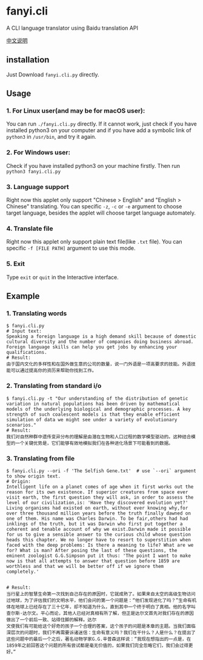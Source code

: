 # fanyi.cli
A CLI language translator using Baidu translation API

[中文说明](README_zh-CN.md)

## installation
Just Download `fanyi.cli.py` directly.

## Usage
### 1. For Linux user(and may be for macOS user):
You can run `./fanyi.cli.py` directly. If it cannot work, just check if you have installed python3 on your computer and if you have add a symbolic link of `python3` in `/usr/bin`, and try it again.

### 2. For Windows user:
Check if you have installed python3 on your machine firstly. Then run `python3 fanyi.cli.py`

### 3. Language support
Right now this applet only support "Chinese > English" and "English > Chinese" translating. You can specific `-z`, `-c` or `-e` argument to choose target language, besides the applet will choose target language automately.

### 4. Translate file
Right now this applet only support plain text file(like `.txt` file). You can specific `-f [FILE PATH]` argument to use this mode.

### 5. Exit
Type `exit` or `quit` in the Interactive interface.

## Example
### 1. Translating words
```
$ fanyi.cli.py
# Input text:
Speaking a foreign language is a high demand skill because of domestic cultural diversity and the number of companies doing business abroad. Foreign language skills can help you get jobs by enhancing your qualifications.
# Result:
由于国内文化的多样性和在国外做生意的公司的数量，说一门外语是一项高要求的技能。外语技能可以通过提高你的资历来帮助你找到工作。
```

### 2. Translating from standard i/o
```
$ fanyi.cli.py -t "Our understanding of the distribution of genetic variation in natural populations has been driven by mathematical models of the underlying biological and demographic processes. A key strength of such coalescent models is that they enable efficient simulation of data we might see under a variety of evolutionary scenarios."
# Result:
我们对自然种群中遗传变异分布的理解是由潜在生物和人口过程的数学模型驱动的。这种结合模型的一个关键优势是，它们能够有效地模拟我们在各种进化场景下可能看到的数据。
```

### 3. Translating from file
```
$ fanyi.cli.py --ori -f 'The Selfish Gene.txt'  # use `--ori` argument to show origin text.
# Origin:
Intelligent life on a planet comes of age when it first works out the reason for its own existence. If superior creatures from space ever visit earth, the first question they will ask, in order to assess the level of our civilization,is: 'Have they discovered evolution yet?' Living organisms had existed on earth, without ever knowing why,for over three thousand million years before the truth finally dawned on one of them. His name was Charles Darwin. To be fair,others had had inklings of the truth, but it was Darwin who first put together a coherent and tenable account of why we exist.Darwin made it possible for us to give a sensible answer to the curious child whose question heads this chapter. We no longer have to resort to superstition when faced with the deep problems: Is there a meaning to life? What are we for? What is man? After posing the last of these questions, the eminent zoologist G.G.Simpson put it thus: 'The point I want to make now is that all attempts to answer that question before 1859 are worthless and that we will be better off if we ignore them completely.'


# Result:
当行星上的智慧生命第一次找到自己存在的原因时，它就成熟了。如果来自太空的高级生物访问过地球，为了评估我们的文明水平，他们会问的第一个问题是：“他们发现进化了吗？”生命有机体在地球上已经存在了三十亿年，却不知道为什么，直到其中一个终于明白了真相。他的名字叫查尔斯·达尔文。平心而论，其他人已经对真相有所了解，但正是达尔文首先对我们存在的原因做出了一个前后一致、站得住脚的解释。达尔
文使我们有可能给这个好奇的孩子一个合理的答案，这个孩子的问题是本章的主题。当我们面临深层次的问题时，我们不再需要诉诸迷信：生命有意义吗？我们在干什么？人是什么？在提出了这些问题中的最后一个之后，著名动物学家G.G.辛普森这样说：“我现在想指出的一点是，在1859年之前回答这个问题的所有尝试都是毫无价值的，如果我们完全忽略它们，我们会过得更好。”
```

